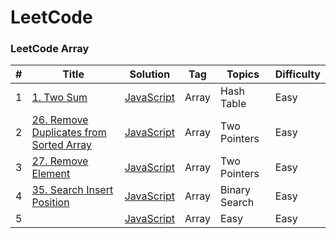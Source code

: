 # LeetCode

### LeetCode Array

| #   | Title                                                                                                        | Solution                                          | Tag   | Topics        | Difficulty |
| --- | ------------------------------------------------------------------------------------------------------------ | ------------------------------------------------- | ----- | ------------- | ---------- |
| 1   | [1. Two Sum](https://leetcode.com/problems/two-sum/)                                                         | [JavaScript](./array/easy/1.twoSum.md)            | Array | Hash Table    | Easy       |
| 2   | [26. Remove Duplicates from Sorted Array](https://leetcode.com/problems/remove-duplicates-from-sorted-array) | [JavaScript](./array/easy/26.removeDuplicates.md) | Array | Two Pointers  | Easy       |
| 3   | [27. Remove Element](https://leetcode.com/problems/remove-element)                                           | [JavaScript](./array/easy/27.removeElement.md)    | Array | Two Pointers  | Easy       |
| 4   | [35. Search Insert Position](https://leetcode.com/problems/search-insert-position)                           | [JavaScript](./array/easy/35.searchInsert.md)     | Array | Binary Search | Easy       |
| 5   | []()                                                                                                         | [JavaScript](./array/)                            | Array | Easy          | Easy       |
